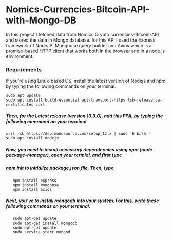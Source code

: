 # Nomics-Currencies-Bitcoin-API-with-Mongo-DB
In this project I fetched data from Nomics Crypto currencies-Bitcoin-API and stored the data in Mongo database. for this API I used the Express framework of NodeJS, Mongoose query builder and Axios which is a promise-based HTTP client that works both in the browser and in a node.js environment.

### Requirements
If you're using Linux-based OS, install the latest version of Nodejs and npm, by typing the following commands on your terminal.

    sudo apt update
    sudo apt install build-essential apt-transport-https lsb-release ca-certificates curl

##### Then, for the Latest release (version 13.9.0), add this PPA, by typing the following command on your terminal

    curl -sL https://deb.nodesource.com/setup_12.x | sudo -E bash -
    sudo apt install nodejs

#####  Now, you need to install necessary dependencies using npm (node-package-manager), open your termial, and first type
#####  npm init to initialize package.json file. Then, type

       npm install express
       npm install mongoose
       npm install axios
##### Next, you've to install mongodb into your system. For this, write these following commands on your terminal.

       sudo apt-get update
       sudo apt-get install mongodb
       sudo apt-get update
       sudo service start mongod
       
